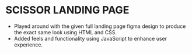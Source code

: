 # SCISSOR LANDING PAGE

- Played around with the given full landing page figma design to produce the exact same look using HTML and CSS.
- Added feels and functionality using JavaScript to enhance user experience.
